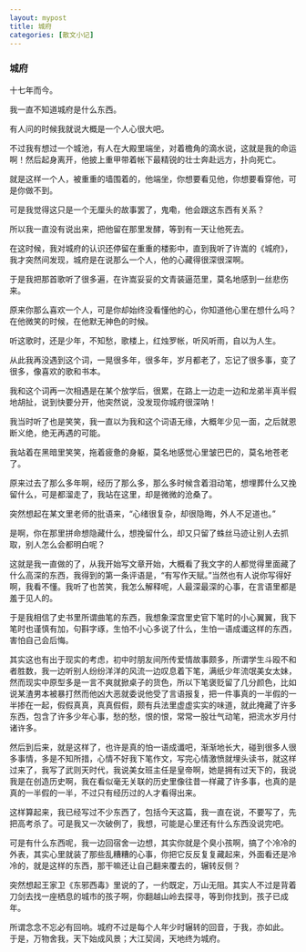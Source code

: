 ```yaml
---
layout: mypost
title: 城府
categories: [散文小记]
---
```


### 城府

十七年而今。


我一直不知道城府是什么东西。


有人问的时候我就说大概是一个人心很大吧。


不过我有想过一个城池，有人在大殿里端坐，对着檐角的滴水说，这就是我的命运啊！然后起身离开，他披上重甲带着帐下最精锐的壮士奔赴远方，扑向死亡。


就是这样一个人，被重重的墙围着的，他端坐，你想要看见他，你想要看穿他，可是你做不到。


可是我觉得这只是一个无厘头的故事罢了，鬼嘞，他会跟这东西有关系？


所以我一直没有说出来，把他留在那里发酵，等到有一天让他死去。


在这时候，我对城府的认识还停留在重重的楼影中，直到我听了许嵩的《城府》，我才突然间发现，城府是在说那么一个人，他的心藏得很深很深啊。


于是我把那首歌听了很多遍，在许嵩妥妥的文青装逼范里，莫名地感到一丝悲伤来。


原来你那么喜欢一个人，可是你却始终没看懂他的心，你知道他心里在想什么吗？在他微笑的时候，在他默无神色的时候。


听这歌时，还是少年，不知愁，歌楼上，红烛罗帐，听风听雨，自以为人生。


从此我再没遇到这个词，一晃很多年，很多年，岁月都老了，忘记了很多事，变了很多，像喜欢的歌和书本。


我和这个词再一次相遇是在某个放学后，很累，在路上一边走一边和龙弟半真半假地胡扯，说到快要分开，他突然说，没发现你城府很深呐！


我当时听了也是笑笑，我一直以为我和这个词语无缘，大概年少见一面，之后就恩断义绝，绝无再遇的可能。


我站着在黑暗里笑笑，拖着疲惫的身躯，莫名地感觉心里皱巴巴的，莫名地苍老了。


原来过去了那么多年啊，经历了那么多，那么多时候含着泪动笔，想埋葬什么又挽留什么，可是都溜走了，我站在这里，却是微微的沧桑了。


突然想起在某文里老师的批语来，“心绪很复杂，却很隐晦，外人不足道也。”


是啊，你在那里拼命想隐藏什么，想挽留什么，却又只留了蛛丝马迹让别人去抓取，别人怎么会都明白呢？


这就是我一直做的了，从我开始写文章开始，大概看了我文字的人都觉得里面藏了什么高深的东西，我得到的第一条评语是，“有写作天赋。”当然也有人说你写得好啊，我看不懂。我听了也苦笑，我怎么解释呢，人最深最深的心事，在言语里都是羞于见人的。


于是我相信了史书里所谓曲笔的东西，我想象深宫里史官下笔时的小心翼翼，我下笔时也谨慎有加，句斟字琢，生怕不小心多说了什么，生怕一语成谶这样的东西，害怕自己会后悔。


其实这也有出于现实的考虑，初中时朋友间所传爱情故事颇多，所谓学生斗殴不和者胜数，我一边听别人纷纷洋洋的风流一边叹息着下笔，满纸少年流氓美女太妹，然而现实中原型多是一言不爽就掀桌子的货色，所以下笔褒贬留了几分颜色，比如说某渣男本被暴打然而他凶大恶就委说他受了言语报复，把一件事真的一半假的一半掺在一起，假假真真，真真假假，颇有兵法里虚虚实实的味道，就此掩藏了许多东西，包含了许多少年心事，愁的愁，恨的恨，常常一股壮气动笔，把流水岁月付诸许多。


然后到后来，就是这样了，也许是真的怕一语成谶吧，渐渐地长大，碰到很多人很多事情，多是不知所措，心情不好我下笔作文，写完心情激愤就埋头读书，就这样过来了，我写了武则天时代，我说美女班主任是皇帝啊，她是拥有过天下的，我说我是在创造历史啊，我在看似毫无关联的历史里像往昔一样藏了许多事，也真的是真的一半假的一半，不过只有经历过的人才看得出来。


这样算起来，我已经写过不少东西了，包括今天这篇，我一直在说，不要写了，先把高考杀了。可是我又一次破例了，我想，可能是心里还有什么东西没说完吧。


可是有什么东西呢，我一边回宿舍一边想，其实你就是个臭小孩啊，搞了个冷冷的外表，其实心里就装了那些乱糟糟的心事，你把它反反复复藏起来，外面看还是冷冷的，就是这样的东西，那干嘛还让自己翻来覆去的，辗转反侧？


突然想起王家卫《东邪西毒》里说的了，一约既定，万山无阻。其实人不过是背着刀剑去找一座栖息的城市的孩子啊，你翻越山岭去探寻，等到你找到，孩子已成年。


所谓念念不忘必有回响。城府不过是每个人年少时辗转的回音，于我，亦如此。
于是，万物舍我，天下始成风景；大江契阔，天地终为城府。


